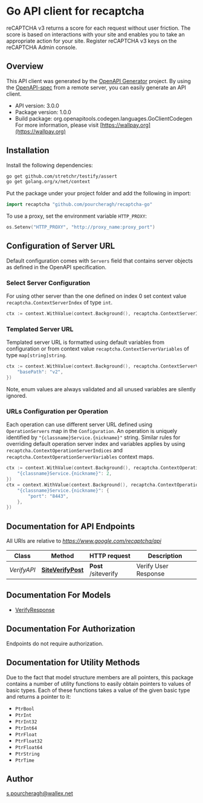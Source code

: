 # Go API client for recaptcha

reCAPTCHA v3 returns a score for each request without user friction. The score is based on interactions with your site and enables you to take an appropriate action for your site. Register reCAPTCHA v3 keys on the reCAPTCHA Admin console.

## Overview
This API client was generated by the [OpenAPI Generator](https://openapi-generator.tech) project.  By using the [OpenAPI-spec](https://www.openapis.org/) from a remote server, you can easily generate an API client.

- API version: 3.0.0
- Package version: 1.0.0
- Build package: org.openapitools.codegen.languages.GoClientCodegen
For more information, please visit [https://wallpay.org](https://wallpay.org)

## Installation

Install the following dependencies:

```sh
go get github.com/stretchr/testify/assert
go get golang.org/x/net/context
```

Put the package under your project folder and add the following in import:

```go
import recaptcha "github.com/pourcheragh/recaptcha-go"
```

To use a proxy, set the environment variable `HTTP_PROXY`:

```go
os.Setenv("HTTP_PROXY", "http://proxy_name:proxy_port")
```

## Configuration of Server URL

Default configuration comes with `Servers` field that contains server objects as defined in the OpenAPI specification.

### Select Server Configuration

For using other server than the one defined on index 0 set context value `recaptcha.ContextServerIndex` of type `int`.

```go
ctx := context.WithValue(context.Background(), recaptcha.ContextServerIndex, 1)
```

### Templated Server URL

Templated server URL is formatted using default variables from configuration or from context value `recaptcha.ContextServerVariables` of type `map[string]string`.

```go
ctx := context.WithValue(context.Background(), recaptcha.ContextServerVariables, map[string]string{
	"basePath": "v2",
})
```

Note, enum values are always validated and all unused variables are silently ignored.

### URLs Configuration per Operation

Each operation can use different server URL defined using `OperationServers` map in the `Configuration`.
An operation is uniquely identified by `"{classname}Service.{nickname}"` string.
Similar rules for overriding default operation server index and variables applies by using `recaptcha.ContextOperationServerIndices` and `recaptcha.ContextOperationServerVariables` context maps.

```go
ctx := context.WithValue(context.Background(), recaptcha.ContextOperationServerIndices, map[string]int{
	"{classname}Service.{nickname}": 2,
})
ctx = context.WithValue(context.Background(), recaptcha.ContextOperationServerVariables, map[string]map[string]string{
	"{classname}Service.{nickname}": {
		"port": "8443",
	},
})
```

## Documentation for API Endpoints

All URIs are relative to *https://www.google.com/recaptcha/api*

Class | Method | HTTP request | Description
------------ | ------------- | ------------- | -------------
*VerifyAPI* | [**SiteVerifyPost**](docs/VerifyAPI.md#siteverifypost) | **Post** /siteverify | Verify User Response


## Documentation For Models

 - [VerifyResponse](docs/VerifyResponse.md)


## Documentation For Authorization

Endpoints do not require authorization.


## Documentation for Utility Methods

Due to the fact that model structure members are all pointers, this package contains
a number of utility functions to easily obtain pointers to values of basic types.
Each of these functions takes a value of the given basic type and returns a pointer to it:

* `PtrBool`
* `PtrInt`
* `PtrInt32`
* `PtrInt64`
* `PtrFloat`
* `PtrFloat32`
* `PtrFloat64`
* `PtrString`
* `PtrTime`

## Author

s.pourcheragh@wallex.net

